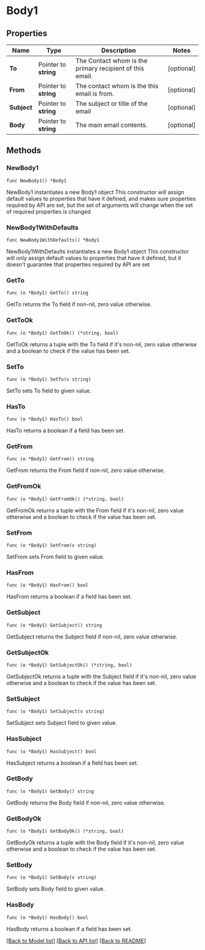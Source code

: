 # Body1

## Properties

Name | Type | Description | Notes
------------ | ------------- | ------------- | -------------
**To** | Pointer to **string** | The Contact whom is the primary recipient of this email. | [optional] 
**From** | Pointer to **string** | The contact whom is the this email is from. | [optional] 
**Subject** | Pointer to **string** | The subject or title of the email | [optional] 
**Body** | Pointer to **string** | The main email contents. | [optional] 

## Methods

### NewBody1

`func NewBody1() *Body1`

NewBody1 instantiates a new Body1 object
This constructor will assign default values to properties that have it defined,
and makes sure properties required by API are set, but the set of arguments
will change when the set of required properties is changed

### NewBody1WithDefaults

`func NewBody1WithDefaults() *Body1`

NewBody1WithDefaults instantiates a new Body1 object
This constructor will only assign default values to properties that have it defined,
but it doesn't guarantee that properties required by API are set

### GetTo

`func (o *Body1) GetTo() string`

GetTo returns the To field if non-nil, zero value otherwise.

### GetToOk

`func (o *Body1) GetToOk() (*string, bool)`

GetToOk returns a tuple with the To field if it's non-nil, zero value otherwise
and a boolean to check if the value has been set.

### SetTo

`func (o *Body1) SetTo(v string)`

SetTo sets To field to given value.

### HasTo

`func (o *Body1) HasTo() bool`

HasTo returns a boolean if a field has been set.

### GetFrom

`func (o *Body1) GetFrom() string`

GetFrom returns the From field if non-nil, zero value otherwise.

### GetFromOk

`func (o *Body1) GetFromOk() (*string, bool)`

GetFromOk returns a tuple with the From field if it's non-nil, zero value otherwise
and a boolean to check if the value has been set.

### SetFrom

`func (o *Body1) SetFrom(v string)`

SetFrom sets From field to given value.

### HasFrom

`func (o *Body1) HasFrom() bool`

HasFrom returns a boolean if a field has been set.

### GetSubject

`func (o *Body1) GetSubject() string`

GetSubject returns the Subject field if non-nil, zero value otherwise.

### GetSubjectOk

`func (o *Body1) GetSubjectOk() (*string, bool)`

GetSubjectOk returns a tuple with the Subject field if it's non-nil, zero value otherwise
and a boolean to check if the value has been set.

### SetSubject

`func (o *Body1) SetSubject(v string)`

SetSubject sets Subject field to given value.

### HasSubject

`func (o *Body1) HasSubject() bool`

HasSubject returns a boolean if a field has been set.

### GetBody

`func (o *Body1) GetBody() string`

GetBody returns the Body field if non-nil, zero value otherwise.

### GetBodyOk

`func (o *Body1) GetBodyOk() (*string, bool)`

GetBodyOk returns a tuple with the Body field if it's non-nil, zero value otherwise
and a boolean to check if the value has been set.

### SetBody

`func (o *Body1) SetBody(v string)`

SetBody sets Body field to given value.

### HasBody

`func (o *Body1) HasBody() bool`

HasBody returns a boolean if a field has been set.


[[Back to Model list]](../README.md#documentation-for-models) [[Back to API list]](../README.md#documentation-for-api-endpoints) [[Back to README]](../README.md)


